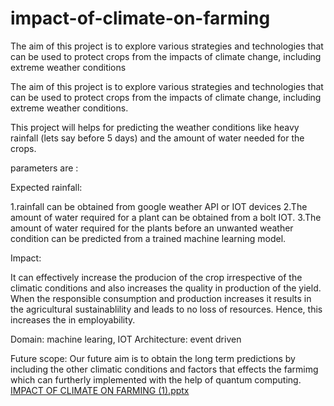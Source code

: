 # impact-of-climate-on-farming
The aim of this project is to explore various strategies and technologies that can be used to protect crops from the impacts of climate change, including extreme weather conditions


The aim of this project is to explore various strategies and technologies that can be used to protect crops from the impacts of climate change, including extreme weather conditions.

This project will helps for predicting the weather conditions like heavy rainfall (lets say before 5 days) and the amount of water needed for the crops.

parameters are :

Expected rainfall: 

 1.rainfall can be obtained from google weather API or IOT devices 
 2.The amount of water required for a plant can be obtained from a bolt IOT.
 3.The amount of water required for the plants before an unwanted weather condition can be predicted from a trained machine learning model.

Impact:

It can effectively increase the producion of the crop irrespective of the climatic conditions
and also increases the quality in production of the yield.
When the responsible consumption and production increases it results in the agricultural sustainablility
and leads to no loss of resources.
Hence, this increases the in employability.

Domain: machine learing, IOT Architecture: event driven

Future scope:
Our future aim is to obtain the long term predictions by including the other climatic conditions and factors that effects the farmimg which can furtherly implemented with  the help of quantum computing.
[IMPACT OF CLIMATE ON FARMING (1).pptx](https://github.com/hema-chandrika29/impact-of-climate-on-farming/files/11123159/IMPACT.OF.CLIMATE.ON.FARMING.1.pptx)
